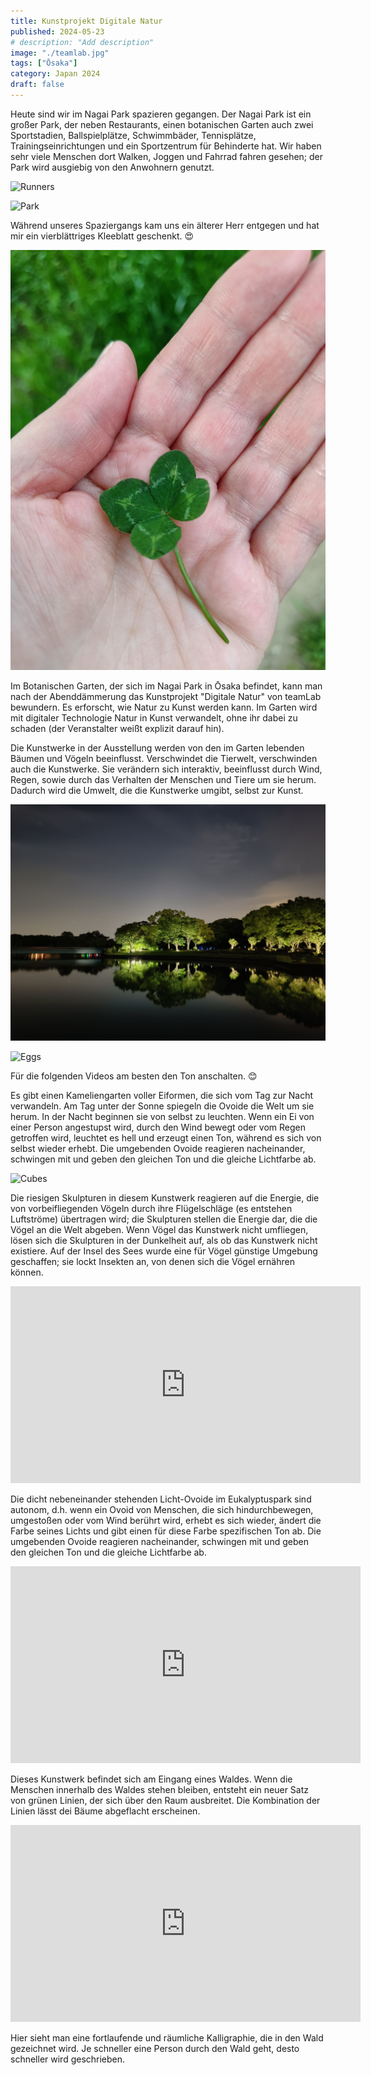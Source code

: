 ```yaml
---
title: Kunstprojekt Digitale Natur
published: 2024-05-23
# description: "Add description"
image: "./teamlab.jpg"
tags: ["Ōsaka"]
category: Japan 2024
draft: false
---
```


Heute sind wir im Nagai Park spazieren gegangen. Der Nagai Park ist ein großer Park, der neben Restaurants, einen botanischen Garten auch zwei Sportstadien, Ballspielplätze, Schwimmbäder, Tennisplätze, Trainingseinrichtungen und ein Sportzentrum für Behinderte hat. 
Wir haben sehr viele Menschen dort Walken, Joggen und Fahrrad fahren gesehen; der Park wird ausgiebig von den Anwohnern genutzt. 

![Runners](./runners.jpg)

![Park](./park.jpg)

Während unseres Spaziergangs kam uns ein älterer Herr entgegen und hat mir ein vierblättriges Kleeblatt geschenkt. 😍

![Cloverleaf](./four-leaf-clover.jpg)

Im Botanischen Garten, der sich im Nagai Park in Ōsaka befindet, kann man nach der Abenddämmerung das Kunstprojekt "Digitale Natur" von teamLab bewundern. Es erforscht, wie Natur zu Kunst werden kann. Im Garten wird mit digitaler Technologie Natur in Kunst verwandelt, ohne ihr dabei zu schaden (der Veranstalter weißt explizit darauf hin).

Die Kunstwerke in der Ausstellung werden von den im Garten lebenden Bäumen und Vögeln beeinflusst. Verschwindet die Tierwelt, verschwinden auch die Kunstwerke. Sie verändern sich interaktiv, beeinflusst durch Wind, Regen, sowie durch das Verhalten der Menschen und Tiere um sie herum. Dadurch wird die Umwelt, die die Kunstwerke umgibt, selbst zur Kunst.

![Lake](./lake.jpg)

![Eggs](./eggs.jpg)

Für die folgenden Videos am besten den Ton anschalten. 😊

Es gibt einen Kameliengarten voller Eiformen, die sich vom Tag zur Nacht verwandeln. Am Tag unter der Sonne spiegeln die Ovoide die Welt um sie herum. In der Nacht beginnen sie von selbst zu leuchten. Wenn ein Ei von einer Person angestupst wird, durch den Wind bewegt oder vom Regen getroffen wird, leuchtet es hell und erzeugt einen Ton, während es sich von selbst wieder erhebt. Die umgebenden Ovoide reagieren nacheinander, schwingen mit und geben den gleichen Ton und die gleiche Lichtfarbe ab.

![Cubes](./cubes.jpg)

Die riesigen Skulpturen in diesem Kunstwerk reagieren auf die Energie, die von vorbeifliegenden Vögeln durch ihre Flügelschläge (es entstehen Luftströme) übertragen wird; die Skulpturen stellen die Energie dar, die die Vögel an die Welt abgeben.
Wenn Vögel das Kunstwerk nicht umfliegen, lösen sich die Skulpturen in der Dunkelheit auf, als ob das Kunstwerk nicht existiere. Auf der Insel des Sees wurde eine für Vögel günstige Umgebung geschaffen; sie lockt Insekten an, von denen sich die Vögel ernähren können.

<iframe width="560" height="315" src="https://www.youtube.com/embed/5kUl74IG_5k?si=NkLhFOsP4cR-V3m0" title="YouTube video player" frameborder="0" allow="accelerometer; autoplay; clipboard-write; encrypted-media; gyroscope; picture-in-picture; web-share" referrerpolicy="strict-origin-when-cross-origin" allowfullscreen></iframe>

Die dicht nebeneinander stehenden Licht-Ovoide im Eukalyptuspark sind autonom, d.h. wenn ein Ovoid von Menschen, die sich hindurchbewegen, umgestoßen oder vom Wind berührt wird, erhebt es sich wieder, ändert die Farbe seines Lichts und gibt einen für diese Farbe spezifischen Ton ab. Die umgebenden Ovoide reagieren nacheinander, schwingen mit und geben den gleichen Ton und die gleiche Lichtfarbe ab. 

<iframe width="560" height="315" src="https://www.youtube.com/embed/j8BGBeBkNVs?si=Xjp0B6KNokgsaRzc" title="YouTube video player" frameborder="0" allow="accelerometer; autoplay; clipboard-write; encrypted-media; gyroscope; picture-in-picture; web-share" referrerpolicy="strict-origin-when-cross-origin" allowfullscreen></iframe>

Dieses Kunstwerk befindet sich am Eingang eines Waldes. Wenn die Menschen innerhalb des Waldes stehen bleiben, entsteht ein neuer Satz von grünen Linien, der sich über den Raum ausbreitet. Die Kombination der Linien lässt dei Bäume abgeflacht erscheinen.

<iframe width="560" height="315" src="https://www.youtube.com/embed/iU78yTES5Gc?si=kQ5U_yIjfOFVKbC8" title="YouTube video player" frameborder="0" allow="accelerometer; autoplay; clipboard-write; encrypted-media; gyroscope; picture-in-picture; web-share" referrerpolicy="strict-origin-when-cross-origin" allowfullscreen></iframe>

Hier sieht man eine fortlaufende und räumliche Kalligraphie, die in den Wald gezeichnet wird. Je schneller eine Person durch den Wald geht, desto schneller wird geschrieben.